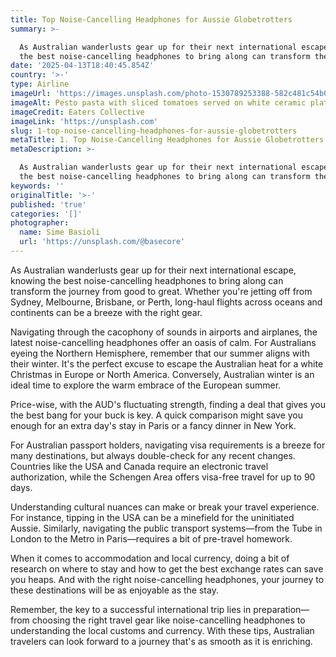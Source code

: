 ```yaml
---
title: Top Noise-Cancelling Headphones for Aussie Globetrotters
summary: >-

  As Australian wanderlusts gear up for their next international escape, knowing
  the best noise-cancelling headphones to bring along can transform the ...
date: '2025-04-13T18:40:45.854Z'
country: '>-'
type: Airline
imageUrl: 'https://images.unsplash.com/photo-1530789253388-582c481c54b0'
imageAlt: Pesto pasta with sliced tomatoes served on white ceramic plate
imageCredit: Eaters Collective
imageLink: 'https://unsplash.com'
slug: 1-top-noise-cancelling-headphones-for-aussie-globetrotters
metaTitle: 1. Top Noise-Cancelling Headphones for Aussie Globetrotters
metaDescription: >-

  As Australian wanderlusts gear up for their next international escape, knowing
  the best noise-cancelling headphones to bring along can transform the ...
keywords: ''
originalTitle: '>-'
published: 'true'
categories: '[]'
photographer:
  name: Sime Basioli
  url: 'https://unsplash.com/@basecore'
---
```








As Australian wanderlusts gear up for their next international escape, knowing the best noise-cancelling headphones to bring along can transform the journey from good to great. Whether you're jetting off from Sydney, Melbourne, Brisbane, or Perth, long-haul flights across oceans and continents can be a breeze with the right gear. 

Navigating through the cacophony of sounds in airports and airplanes, the latest noise-cancelling headphones offer an oasis of calm. For Australians eyeing the Northern Hemisphere, remember that our summer aligns with their winter. It's the perfect excuse to escape the Australian heat for a white Christmas in Europe or North America. Conversely, Australian winter is an ideal time to explore the warm embrace of the European summer.

Price-wise, with the AUD's fluctuating strength, finding a deal that gives you the best bang for your buck is key. A quick comparison might save you enough for an extra day's stay in Paris or a fancy dinner in New York.

For Australian passport holders, navigating visa requirements is a breeze for many destinations, but always double-check for any recent changes. Countries like the USA and Canada require an electronic travel authorization, while the Schengen Area offers visa-free travel for up to 90 days.

Understanding cultural nuances can make or break your travel experience. For instance, tipping in the USA can be a minefield for the uninitiated Aussie. Similarly, navigating the public transport systems—from the Tube in London to the Metro in Paris—requires a bit of pre-travel homework.

When it comes to accommodation and local currency, doing a bit of research on where to stay and how to get the best exchange rates can save you heaps. And with the right noise-cancelling headphones, your journey to these destinations will be as enjoyable as the stay.

Remember, the key to a successful international trip lies in preparation—from choosing the right travel gear like noise-cancelling headphones to understanding the local customs and currency. With these tips, Australian travelers can look forward to a journey that's as smooth as it is enriching.
